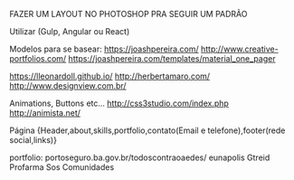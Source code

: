 FAZER UM LAYOUT NO PHOTOSHOP PRA SEGUIR UM PADRÃO

Utilizar (Gulp, Angular ou React)

Modelos para se basear:
https://joashpereira.com/
http://www.creative-portfolios.com/
https://joashpereira.com/templates/material_one_pager

https://lleonardoll.github.io/
http://herbertamaro.com/
http://www.designview.com.br/

Animations, Buttons etc...
http://css3studio.com/index.php
http://animista.net/


Página {Header,about,skills,portfolio,contato(Email e telefone),footer(rede social,links)}

portfolio:
portoseguro.ba.gov.br/todoscontraoaedes/
eunapolis
Gtreid
Profarma
Sos Comunidades
